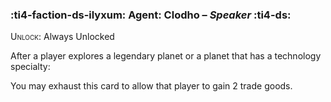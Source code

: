 ### :ti4-faction-ds-ilyxum: **Agent**: Clodho – _Speaker_ :ti4-ds:
<span style="font-variant:small-caps;">Unlock</span>: Always Unlocked

After a player explores a legendary planet or a planet that has a technology specialty:

You may exhaust this card to allow that player to gain 2 trade goods.
